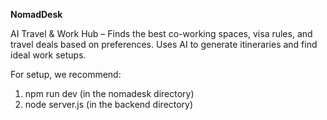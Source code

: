 **NomadDesk**

AI Travel & Work Hub – Finds the best co-working spaces, visa rules, and travel deals based on preferences. Uses AI to generate itineraries and find ideal work setups. 

For setup, we recommend: 
1. npm run dev (in the nomadesk directory)
2. node server.js (in the backend directory) 
